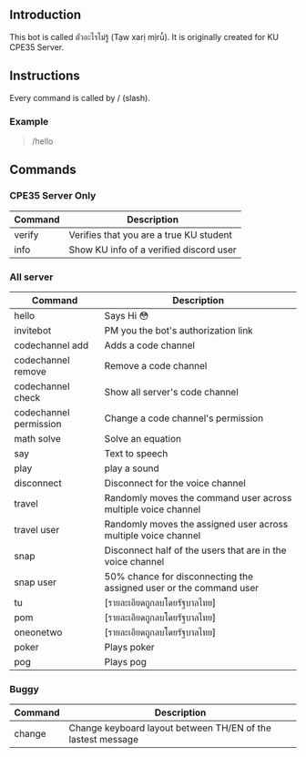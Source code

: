
<h2>Introduction</h2>
This bot is called ตัวอะไรไม่รู้ (Tạw xarị mị̀rū̂). It is originally created for KU CPE35 Server.
<h2>Instructions</h2>
Every command is called by / (slash).

<h3>Example</h3>

> /hello


<h2>Commands</h2>

<h3>CPE35 Server Only</h3>

|Command  | Description |
|--|--|
|verify|Verifies that you are a true KU student|
|info|Show KU info of a verified discord user|


<h3>All server</h3>

|Command  | Description |
|--|--|
| hello | Says Hi :flushed: |
|invitebot|PM you the bot's authorization link|
|codechannel add|Adds a code channel|
|codechannel remove|Remove a code channel|
|codechannel check|Show all server's code channel|
|codechannel permission|Change a code channel's permission|
|math solve|Solve an equation|
|say|Text to speech|
|play|play a sound|
|disconnect|Disconnect for the voice channel|
|travel|Randomly moves the command user across multiple voice channel|
|travel user|Randomly moves the assigned user across multiple voice channel|
|snap|Disconnect half of the users that are in the voice channel|
|snap user|50% chance for disconnecting the assigned user or the command user|
|tu|[รายละเอียดถูกลบโดยรัฐบาลไทย]|
|pom|[รายละเอียดถูกลบโดยรัฐบาลไทย]|
|oneonetwo|[รายละเอียดถูกลบโดยรัฐบาลไทย]|
|poker|Plays poker|
|pog|Plays pog|


<h3>Buggy</h3>

|Command  | Description |
|--|--|
|change|Change keyboard layout between TH/EN of the lastest message|




